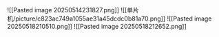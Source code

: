 ![[Pasted image 20250514231827.png]]
![[单片机/picture/c823ac749a1055ae31a45dcdc0b81a70.png]]
![[Pasted image 20250518210510.png]]
![[Pasted image 20250518212652.png]]